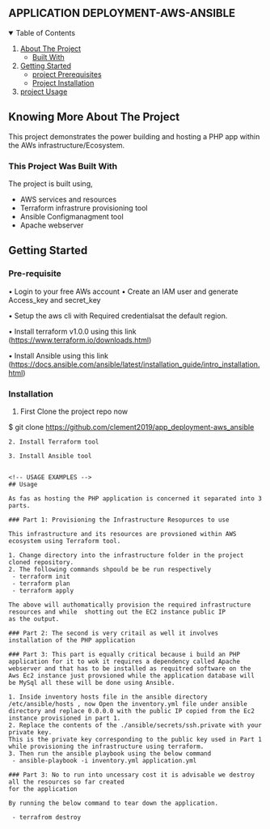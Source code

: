 ## APPLICATION DEPLOYMENT-AWS-ANSIBLE

<!-- PROJECT TABLE OF CONTENTS -->
<details open="open">
  <summary>Table of Contents</summary>
  <ol>
    <li>
      <a href="#about-the-project">About The Project</a>
      <ul>
        <li><a href="#built-with">Built With</a></li>
      </ul>
    </li>
    <li>
      <a href="#getting-started">Getting Started</a>
      <ul>
        <li><a href="#prerequisites">project Prerequisites</a></li>
        <li><a href="#installation">Project Installation</a></li>
      </ul>
    </li>
    <li><a href="#usage">project Usage</a></li>
  </ol>
</details>



<!-- ABOUT THE PROJECT -->
## Knowing More About The Project

This project demonstrates the power building and hosting a PHP app within the AWs infrastructure/Ecosystem.


### This Project Was Built With

The project is built using,
* AWS services and resources
* Terraform infrastrure provisioning tool
* Ansible Configmanagment tool
* Apache webserver



<!-- GETTING STARTED -->
## Getting Started

### Pre-requisite
•	Login to your free AWs account
•	Create an IAM user and generate Access_key and secret_key

•	Setup the aws cli  with Required credentialsat the default region.

•	Install terraform v1.0.0 using this link (https://www.terraform.io/downloads.html)

•	Install Ansible using this link (https://docs.ansible.com/ansible/latest/installation_guide/intro_installation.html)
### Installation

1. First Clone the project repo now

  $ git clone https://github.com/clement2019/app_deployment-aws_ansible
   ```
2. Install Terraform tool

3. Install Ansible tool


<!-- USAGE EXAMPLES -->
## Usage

As fas as hosting the PHP application is concerned it separated into 3 parts.

### Part 1: Provisioning the Infrastructure Resopurces to use

This infrastructure and its resources are provsioned within AWS ecosystem using Terraform tool.

1. Change directory into the infrastructure folder in the project cloned repository.
2. The following commands shpould be be run respectively
    - terraform init
    - terraform plan
    - terraform apply

The above will authomatically provision the required infrastructure resources and while  shotting out the EC2 instance public IP
as the output.

### Part 2: The second is very critail as well it involves installation of the PHP application

### Part 3: This part is equally critical because i build an PHP application for it to wok it requires a dependency called Apache webserver and that has to be installed as requitred software on the Aws Ec2 instance just provsioned while the application database will be MySql all these will be done using Ansible.

1. Inside inventory hosts file in the ansible directory /etc/ansible/hosts , now Open the inventory.yml file under ansible directory and replace 0.0.0.0 with the public IP copied from the Ec2 instance provisioned in part 1.
2. Replace the contents of the ./ansible/secrets/ssh.private with your private key. 
This is the private key corresponding to the public key used in Part 1 while provisioning the infrastructure using terraform.
3. Then run the ansible playbook using the below command
    - ansible-playbook -i inventory.yml application.yml

### Part 3: No to run into uncessary cost it is advisable we destroy all the resources so far created
for the application

By running the below command to tear down the application.

    - terrafrom destroy
